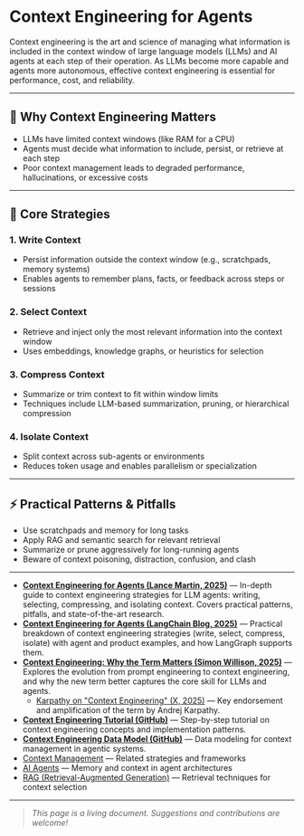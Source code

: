 # Context Engineering for Agents

Context engineering is the art and science of managing what information is included in the context window of large language models (LLMs) and AI agents at each step of their operation. As LLMs become more capable and agents more autonomous, effective context engineering is essential for performance, cost, and reliability.

---

## 🧠 Why Context Engineering Matters

- LLMs have limited context windows (like RAM for a CPU)
- Agents must decide what information to include, persist, or retrieve at each step
- Poor context management leads to degraded performance, hallucinations, or excessive costs

---

## 🚦 Core Strategies

### 1. Write Context
- Persist information outside the context window (e.g., scratchpads, memory systems)
- Enables agents to remember plans, facts, or feedback across steps or sessions

### 2. Select Context
- Retrieve and inject only the most relevant information into the context window
- Uses embeddings, knowledge graphs, or heuristics for selection

### 3. Compress Context
- Summarize or trim context to fit within window limits
- Techniques include LLM-based summarization, pruning, or hierarchical compression

### 4. Isolate Context
- Split context across sub-agents or environments
- Reduces token usage and enables parallelism or specialization

---

## ⚡ Practical Patterns & Pitfalls
- Use scratchpads and memory for long tasks
- Apply RAG and semantic search for relevant retrieval
- Summarize or prune aggressively for long-running agents
- Beware of context poisoning, distraction, confusion, and clash

---



- **[Context Engineering for Agents (Lance Martin, 2025)](https://rlancemartin.github.io/2025/06/23/context_engineering/)** — In-depth guide to context engineering strategies for LLM agents: writing, selecting, compressing, and isolating context. Covers practical patterns, pitfalls, and state-of-the-art research.
- **[Context Engineering for Agents (LangChain Blog, 2025)](https://blog.langchain.com/context-engineering-for-agents/)** — Practical breakdown of context engineering strategies (write, select, compress, isolate) with agent and product examples, and how LangGraph supports them.
- **[Context Engineering: Why the Term Matters (Simon Willison, 2025)](https://simonwillison.net/2025/Jun/27/context-engineering/)** — Explores the evolution from prompt engineering to context engineering, and why the new term better captures the core skill for LLMs and agents.
  - [Karpathy on "Context Engineering" (X, 2025)](https://x.com/karpathy/status/1937902205765607626) — Key endorsement and amplification of the term by Andrej Karpathy.
- **[Context Engineering Tutorial (GitHub)](https://github.com/raphaelmansuy/tutorials/blob/main/32_context_engineering/README.md)** — Step-by-step tutorial on context engineering concepts and implementation patterns.
- **[Context Engineering Data Model (GitHub)](https://github.com/raphaelmansuy/tutorials/blob/main/35_context_engineering_context_datamodel.md)** — Data modeling for context management in agentic systems.
- [Context Management](./context-management.md) — Related strategies and frameworks
- [AI Agents](./ai-agents.md) — Memory and context in agent architectures
- [RAG (Retrieval-Augmented Generation)](./rag.md) — Retrieval techniques for context selection

---

> _This page is a living document. Suggestions and contributions are welcome!_
